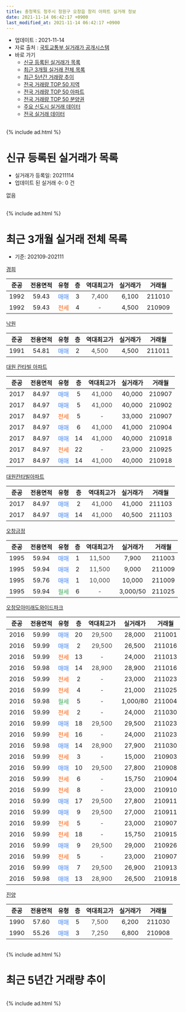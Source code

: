```yaml
---
title: 충청북도 청주시 청원구 오창읍 창리 아파트 실거래 정보
date: 2021-11-14 06:42:17 +0900
last_modified_at: 2021-11-14 06:42:17 +0900
---
```


* 업데이트 : 2021-11-14
* 자료 출처 : [국토교통부 실거래가 공개시스템](http://rt.molit.go.kr)
* 바로 가기
    * [신규 등록된 실거래가 목록](#신규-등록된-실거래가-목록)
    * [최근 3개월 실거래 전체 목록](#최근-3개월-실거래-전체-목록)
    * [최근 5년간 거래량 추이](#최근-5년간-거래량-추이)
    * [전국 거래량 TOP 50 지역](https://inasie.github.io/apt-trade-info/최근-3개월-전국에서-가장-거래가-많이-발생한-지역)
    * [전국 거래량 TOP 50 아파트](https://inasie.github.io/apt-trade-info/최근-3개월-전국에서-가장-거래가-많이-발생한-아파트)
    * [전국 거래량 TOP 50 분양권](https://inasie.github.io/apt-trade-info/최근-3개월-전국에서-가장-거래가-많이-발생한-분양권)
    * [주요 신도시 실거래 데이터](https://inasie.github.io/apt-trade-info/주요-신도시)
    * [전국 실거래 데이터](https://inasie.github.io/apt-trade-info/전국)
<br>
{% include ad.html %}
<br>

# 신규 등록된 실거래가 목록
* 실거래가 등록일: 20211114
* 업데이트 된 실거래 수: 0 건

없음

<br>
{% include ad.html %}
<br>

# 최근 3개월 실거래 전체 목록
* 기준: 202109-202111


[경희](https://search.naver.com/search.naver?query=%EC%B6%A9%EC%B2%AD%EB%B6%81%EB%8F%84+%EC%B2%AD%EC%A3%BC%EC%8B%9C+%EC%B2%AD%EC%9B%90%EA%B5%AC+%EC%98%A4%EC%B0%BD%EC%9D%8D+%EC%B0%BD%EB%A6%AC+%EA%B2%BD%ED%9D%AC)

|준공|전용면적|유형|층|역대최고가|실거래가|거래월|
|:---:|:---:|:---:|:---:|:---:|:---:|:---:|
|1992|59.43|<span style="color:#4285f3">매매</span>|3|<span style="color:#444444">7,400</span>|6,100|211010|
|1992|59.43|<span style="color:#ff5a00">전세</span>|4|<span style="color:#444444">-</span>|4,500|210909|

[낙원](https://search.naver.com/search.naver?query=%EC%B6%A9%EC%B2%AD%EB%B6%81%EB%8F%84+%EC%B2%AD%EC%A3%BC%EC%8B%9C+%EC%B2%AD%EC%9B%90%EA%B5%AC+%EC%98%A4%EC%B0%BD%EC%9D%8D+%EC%B0%BD%EB%A6%AC+%EB%82%99%EC%9B%90)

|준공|전용면적|유형|층|역대최고가|실거래가|거래월|
|:---:|:---:|:---:|:---:|:---:|:---:|:---:|
|1991|54.81|<span style="color:#4285f3">매매</span>|2|<span style="color:#444444">4,500</span>|4,500|211011|

[대원 칸타빌 아파트](https://search.naver.com/search.naver?query=%EC%B6%A9%EC%B2%AD%EB%B6%81%EB%8F%84+%EC%B2%AD%EC%A3%BC%EC%8B%9C+%EC%B2%AD%EC%9B%90%EA%B5%AC+%EC%98%A4%EC%B0%BD%EC%9D%8D+%EC%B0%BD%EB%A6%AC+%EB%8C%80%EC%9B%90+%EC%B9%B8%ED%83%80%EB%B9%8C+%EC%95%84%ED%8C%8C%ED%8A%B8)

|준공|전용면적|유형|층|역대최고가|실거래가|거래월|
|:---:|:---:|:---:|:---:|:---:|:---:|:---:|
|2017|84.97|<span style="color:#4285f3">매매</span>|5|<span style="color:#444444">41,000</span>|40,000|210907|
|2017|84.97|<span style="color:#4285f3">매매</span>|5|<span style="color:#444444">41,000</span>|40,000|210902|
|2017|84.97|<span style="color:#ff5a00">전세</span>|5|<span style="color:#444444">-</span>|33,000|210907|
|2017|84.97|<span style="color:#4285f3">매매</span>|6|<span style="color:#444444">41,000</span>|41,000|210904|
|2017|84.97|<span style="color:#4285f3">매매</span>|14|<span style="color:#444444">41,000</span>|40,000|210918|
|2017|84.97|<span style="color:#ff5a00">전세</span>|22|<span style="color:#444444">-</span>|23,000|210925|
|2017|84.97|<span style="color:#4285f3">매매</span>|14|<span style="color:#444444">41,000</span>|40,000|210918|

[대원칸타빌아파트](https://search.naver.com/search.naver?query=%EC%B6%A9%EC%B2%AD%EB%B6%81%EB%8F%84+%EC%B2%AD%EC%A3%BC%EC%8B%9C+%EC%B2%AD%EC%9B%90%EA%B5%AC+%EC%98%A4%EC%B0%BD%EC%9D%8D+%EC%B0%BD%EB%A6%AC+%EB%8C%80%EC%9B%90%EC%B9%B8%ED%83%80%EB%B9%8C%EC%95%84%ED%8C%8C%ED%8A%B8)

|준공|전용면적|유형|층|역대최고가|실거래가|거래월|
|:---:|:---:|:---:|:---:|:---:|:---:|:---:|
|2017|84.97|<span style="color:#4285f3">매매</span>|2|<span style="color:#444444">41,000</span>|41,000|211103|
|2017|84.97|<span style="color:#4285f3">매매</span>|14|<span style="color:#444444">41,000</span>|40,500|211103|

[오창금정](https://search.naver.com/search.naver?query=%EC%B6%A9%EC%B2%AD%EB%B6%81%EB%8F%84+%EC%B2%AD%EC%A3%BC%EC%8B%9C+%EC%B2%AD%EC%9B%90%EA%B5%AC+%EC%98%A4%EC%B0%BD%EC%9D%8D+%EC%B0%BD%EB%A6%AC+%EC%98%A4%EC%B0%BD%EA%B8%88%EC%A0%95)

|준공|전용면적|유형|층|역대최고가|실거래가|거래월|
|:---:|:---:|:---:|:---:|:---:|:---:|:---:|
|1995|59.94|<span style="color:#4285f3">매매</span>|1|<span style="color:#444444">11,500</span>|7,900|211003|
|1995|59.94|<span style="color:#4285f3">매매</span>|2|<span style="color:#444444">11,500</span>|9,000|211009|
|1995|59.76|<span style="color:#4285f3">매매</span>|1|<span style="color:#444444">10,000</span>|10,000|211009|
|1995|59.94|<span style="color:#34a853">월세</span>|6|<span style="color:#444444">-</span>|3,000/50|211025|

[오창모아미래도와이드파크](https://search.naver.com/search.naver?query=%EC%B6%A9%EC%B2%AD%EB%B6%81%EB%8F%84+%EC%B2%AD%EC%A3%BC%EC%8B%9C+%EC%B2%AD%EC%9B%90%EA%B5%AC+%EC%98%A4%EC%B0%BD%EC%9D%8D+%EC%B0%BD%EB%A6%AC+%EC%98%A4%EC%B0%BD%EB%AA%A8%EC%95%84%EB%AF%B8%EB%9E%98%EB%8F%84%EC%99%80%EC%9D%B4%EB%93%9C%ED%8C%8C%ED%81%AC)

|준공|전용면적|유형|층|역대최고가|실거래가|거래월|
|:---:|:---:|:---:|:---:|:---:|:---:|:---:|
|2016|59.99|<span style="color:#4285f3">매매</span>|20|<span style="color:#444444">29,500</span>|28,000|211001|
|2016|59.99|<span style="color:#4285f3">매매</span>|2|<span style="color:#444444">29,500</span>|26,500|211016|
|2016|59.99|<span style="color:#ff5a00">전세</span>|13|<span style="color:#444444">-</span>|24,000|211013|
|2016|59.98|<span style="color:#4285f3">매매</span>|14|<span style="color:#444444">28,900</span>|28,900|211016|
|2016|59.99|<span style="color:#ff5a00">전세</span>|2|<span style="color:#444444">-</span>|23,000|211023|
|2016|59.99|<span style="color:#ff5a00">전세</span>|4|<span style="color:#444444">-</span>|21,000|211025|
|2016|59.98|<span style="color:#34a853">월세</span>|5|<span style="color:#444444">-</span>|1,000/80|211004|
|2016|59.99|<span style="color:#ff5a00">전세</span>|2|<span style="color:#444444">-</span>|24,000|211030|
|2016|59.99|<span style="color:#4285f3">매매</span>|18|<span style="color:#444444">29,500</span>|29,500|211023|
|2016|59.99|<span style="color:#ff5a00">전세</span>|16|<span style="color:#444444">-</span>|24,000|211023|
|2016|59.98|<span style="color:#4285f3">매매</span>|14|<span style="color:#444444">28,900</span>|27,900|211030|
|2016|59.99|<span style="color:#ff5a00">전세</span>|3|<span style="color:#444444">-</span>|15,000|210903|
|2016|59.99|<span style="color:#4285f3">매매</span>|10|<span style="color:#444444">29,500</span>|27,800|210908|
|2016|59.99|<span style="color:#ff5a00">전세</span>|6|<span style="color:#444444">-</span>|15,750|210904|
|2016|59.99|<span style="color:#ff5a00">전세</span>|8|<span style="color:#444444">-</span>|23,000|210910|
|2016|59.99|<span style="color:#4285f3">매매</span>|17|<span style="color:#444444">29,500</span>|27,800|210911|
|2016|59.99|<span style="color:#4285f3">매매</span>|9|<span style="color:#444444">29,500</span>|27,000|210911|
|2016|59.99|<span style="color:#ff5a00">전세</span>|5|<span style="color:#444444">-</span>|23,000|210907|
|2016|59.99|<span style="color:#ff5a00">전세</span>|18|<span style="color:#444444">-</span>|15,750|210915|
|2016|59.99|<span style="color:#4285f3">매매</span>|9|<span style="color:#444444">29,500</span>|29,000|210926|
|2016|59.99|<span style="color:#ff5a00">전세</span>|5|<span style="color:#444444">-</span>|23,000|210907|
|2016|59.99|<span style="color:#4285f3">매매</span>|7|<span style="color:#444444">29,500</span>|26,900|210913|
|2016|59.98|<span style="color:#4285f3">매매</span>|13|<span style="color:#444444">28,900</span>|26,500|210918|

[진양](https://search.naver.com/search.naver?query=%EC%B6%A9%EC%B2%AD%EB%B6%81%EB%8F%84+%EC%B2%AD%EC%A3%BC%EC%8B%9C+%EC%B2%AD%EC%9B%90%EA%B5%AC+%EC%98%A4%EC%B0%BD%EC%9D%8D+%EC%B0%BD%EB%A6%AC+%EC%A7%84%EC%96%91)

|준공|전용면적|유형|층|역대최고가|실거래가|거래월|
|:---:|:---:|:---:|:---:|:---:|:---:|:---:|
|1990|57.60|<span style="color:#4285f3">매매</span>|5|<span style="color:#444444">7,500</span>|6,200|211030|
|1990|55.26|<span style="color:#4285f3">매매</span>|3|<span style="color:#444444">7,250</span>|6,800|210908|


<br>
{% include ad.html %}
<br>

# 최근 5년간 거래량 추이


<div style="width:100%;">
    <canvas id="deal_progress" height="200"></canvas>
</div>

<script>
new Chart(document.getElementById("deal_progress"), {
    type: 'line',
    data: {
        labels: ['201611','201612','201701','201702','201703','201704','201705','201706','201707','201708','201709','201710','201711','201712','201801','201802','201803','201804','201805','201806','201807','201808','201809','201810','201811','201812','201901','201902','201903','201904','201905','201906','201907','201908','201909','201910','201911','201912','202001','202002','202003','202004','202005','202006','202007','202008','202009','202010','202011','202012','202101','202102','202103','202104','202105','202106','202107','202108','202109','202110','202111'],
        datasets: [{
            label: '매매',
            pointRadius: 1,
            data: [2, 3, 1, 3, 11, 10, 6, 9, 4, 14, 5, 2, 7, 8, 8, 6, 7, 5, 6, 6, 5, 4, 3, 5, 4, 1, 5, 7, 7, 6, 6, 3, 7, 4, 5, 7, 12, 8, 8, 16, 11, 18, 53, 50, 6, 3, 4, 7, 18, 21, 33, 23, 9, 24, 18, 19, 15, 10, 12, 11, 2],
            borderColor: "rgba(255, 201, 14, 1)",
            backgroundColor: "rgba(255, 201, 14, 0.5)",
            fill: false,
            lineTension: 0
        },{
            label: '전월세',
            pointRadius: 1,
            data: [1, 0, 23, 33, 38, 26, 8, 4, 4, 2, 6, 5, 3, 6, 5, 16, 9, 15, 10, 8, 5, 9, 5, 7, 4, 7, 11, 16, 8, 8, 10, 5, 3, 8, 8, 4, 7, 9, 10, 18, 12, 12, 17, 15, 10, 4, 8, 10, 9, 9, 9, 9, 10, 6, 17, 2, 11, 5, 9, 7, 0],
            borderColor: "rgba(0, 141, 185, 1)",
            backgroundColor: "rgba(0, 141, 185, 0.5)",
            fill: false,
            lineTension: 0
        }
        ]
    },
    options: {
        responsive: true,
        title: {
            display: false
        },
        tooltips: {
            mode: 'index',
            intersect: false
        },
        hover: {
            mode: 'nearest',
            intersect: true
        },
        scales: {
            xAxes: [{
                display: true,
                scaleLabel: {
                    display: true,
                    labelString: '년/월'
                }
            }],
            yAxes: [{
                display: true,
                ticks: {
                    suggestedMin: 0,
                },
                scaleLabel: {
                    display: true,
                    labelString: '실거래 수'
                }
            }]
        }
    }
});

</script>


<br>
{% include ad.html %}
<br>

